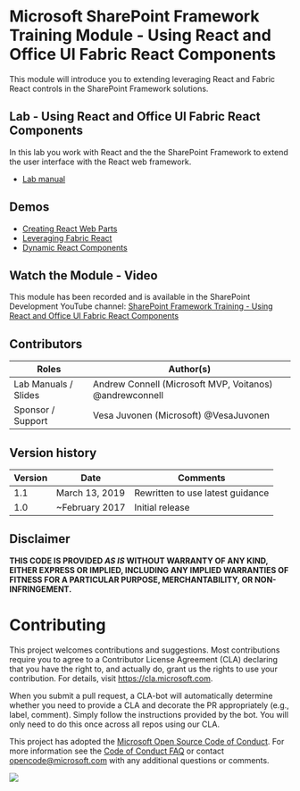 # Microsoft SharePoint Framework Training Module - Using React and Office UI Fabric React Components

This module will introduce you to extending leveraging React and Fabric React controls in the SharePoint Framework solutions.

## Lab - Using React and Office UI Fabric React Components

In this lab you work with React and the the SharePoint Framework to extend the user interface with the React web framework.

- [Lab manual](./Lab.md)

## Demos

- [Creating React Web Parts](./Demos/01-webpart)
- [Leveraging Fabric React](./Demos/02-fabricreact)
- [Dynamic React Components](./Demos/03-dynamic-webpart)

## Watch the Module - Video

This module has been recorded and is available in the SharePoint Development YouTube channel: [SharePoint Framework Training - Using React and Office UI Fabric React Components](https://www.youtube.com/watch?v=TlSGdDZmrTM)

## Contributors

| Roles                | Author(s)                                               |
| -------------------- | ------------------------------------------------------- |
| Lab Manuals / Slides | Andrew Connell (Microsoft MVP, Voitanos) @andrewconnell |
| Sponsor / Support    | Vesa Juvonen (Microsoft) @VesaJuvonen                   |

## Version history

| Version | Date           | Comments                         |
| ------- | -------------- | -------------------------------- |
| 1.1     | March 13, 2019 | Rewritten to use latest guidance |
| 1.0     | ~February 2017 | Initial release                  |

## Disclaimer

**THIS CODE IS PROVIDED _AS IS_ WITHOUT WARRANTY OF ANY KIND, EITHER EXPRESS OR IMPLIED, INCLUDING ANY IMPLIED WARRANTIES OF FITNESS FOR A PARTICULAR PURPOSE, MERCHANTABILITY, OR NON-INFRINGEMENT.**

# Contributing

This project welcomes contributions and suggestions. Most contributions require you to agree to a
Contributor License Agreement (CLA) declaring that you have the right to, and actually do, grant us
the rights to use your contribution. For details, visit https://cla.microsoft.com.

When you submit a pull request, a CLA-bot will automatically determine whether you need to provide
a CLA and decorate the PR appropriately (e.g., label, comment). Simply follow the instructions
provided by the bot. You will only need to do this once across all repos using our CLA.

This project has adopted the [Microsoft Open Source Code of Conduct](https://opensource.microsoft.com/codeofconduct/).
For more information see the [Code of Conduct FAQ](https://opensource.microsoft.com/codeofconduct/faq/) or
contact [opencode@microsoft.com](mailto:opencode@microsoft.com) with any additional questions or comments.

<img src="https://telemetry.sharepointpnp.com/sp-dev-training-spfx-react-fabric" />
